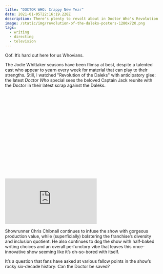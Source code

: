 ```yaml
---
title: "DOCTOR WHO: Crappy New Year"
date: 2021-01-05T22:16:19.228Z
description: There's plenty to revolt about in Doctor Who's Revolution of the Daleks.
image: /static/img/revolution-of-the-daleks-posters-1280x720.png
tags:
  - writing
  - directing
  - television
---
```

Oof. It’s hard out here for us Whovians. 

The Jodie Whittaker seasons have been flimsy at best, despite a talented cast who appear to yearn every week for material that can play to their strengths. Still, I watched "Revolution of the Daleks" with anticipatory glee: the latest *Doctor Who* special sees the beloved Captain Jack reunite with the Doctor in their latest scrap against the Daleks. 

<div class="relative my-12" style="padding: 56.25% 0 0 0;">
  <iframe 
    src="https://www.youtube.com/embed/VOPWYRirbX0" 
    title="Video player" 
    class="absolute top-0 left-0 w-full h-full"
    frameborder="0" 
    allowfullscreen
  ></iframe>
</div>

Showrunner Chris Chibnall continues to infuse the show with gorgeous production value, while (superficially) bolstering the franchise’s diversity and inclusion quotient. He also continues to dog the show with half-baked writing choices and an overall perfunctory vibe that leaves this once-innovative show seeming like it’s oh-so-bored with itself.

It’s a question that fans have asked at various fallow points in the show’s rocky six-decade history: Can the Doctor be saved?